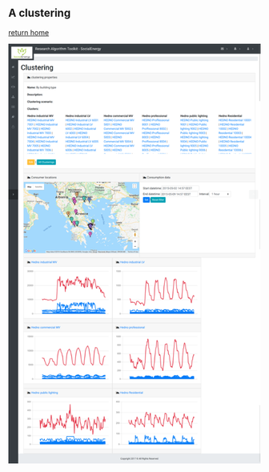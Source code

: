 ## A clustering

[return home](../)

![consumption_dat](screenshot-localhost-3000-2018.05.09-15-24-26.png)